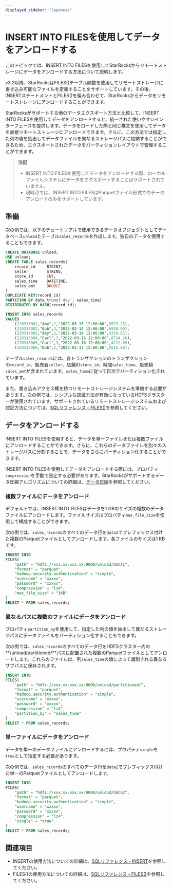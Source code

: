 ```yaml
---
displayed_sidebar: "Japanese"
---
```


# INSERT INTO FILESを使用してデータをアンロードする

このトピックでは、INSERT INTO FILESを使用してStarRocksからリモートストレージにデータをアンロードする方法について説明します。

v3.2以降、StarRocksはFILES()テーブル関数を使用してリモートストレージに書き込み可能なファイルを定義することをサポートしています。その後、INSERTステートメントとFILES()を組み合わせて、StarRocksからデータをリモートストレージにアンロードすることができます。

StarRocksがサポートする他のデータエクスポート方法と比較して、INSERT INTO FILESを使用してデータをアンロードすると、統一された使いやすいインターフェースを提供します。データをロードした際と同じ構文を使用してデータを直接リモートストレージにアンロードできます。さらに、この方法では指定した列の値を抽出してデータファイルを異なるストレージパスに格納することができるため、エクスポートされたデータをパーティションレイアウトで管理することができます。

> **注記**
>
> - INSERT INTO FILESを使用してデータをアンロードする際、ローカルファイルシステムにデータをエクスポートすることはサポートされていません。
> - 現時点では、INSERT INTO FILESはParquetファイル形式でのデータアンロードのみをサポートしています。

## 準備

次の例では、以下のチュートリアルで使用できるデータオブジェクトとしてデータベース`unload`とテーブル`sales_records`を作成します。独自のデータを使用することもできます。

```SQL
CREATE DATABASE unload;
USE unload;
CREATE TABLE sales_records(
    record_id     BIGINT,
    seller        STRING,
    store_id      INT,
    sales_time    DATETIME,
    sales_amt     DOUBLE
)
DUPLICATE KEY(record_id)
PARTITION BY date_trunc('day', sales_time)
DISTRIBUTED BY HASH(record_id);

INSERT INTO sales_records
VALUES
    (220313001,"Amy",1,"2022-03-13 12:00:00",8573.25),
    (220314002,"Bob",2,"2022-03-14 12:00:00",6948.99),
    (220314003,"Amy",1,"2022-03-14 12:00:00",4319.01),
    (220315004,"Carl",3,"2022-03-15 12:00:00",8734.26),
    (220316005,"Carl",3,"2022-03-16 12:00:00",4212.69),
    (220317006,"Bob",2,"2022-03-17 12:00:00",9515.88);
```

テーブル`sales_records`には、各トランザクションのトランザクションID`record_id`、販売者`seller`、店舗ID`store_id`、時間`sales_time`、販売額`sales_amt`が含まれています。`sales_time`に従って日次でパーティション化されています。

また、書き込みアクセス権を持つリモートストレージシステムを準備する必要があります。次の例では、シンプルな認証方法が有効になっているHDFSクラスターが使用されています。サポートされているリモートストレージシステムおよび認証方法については、[SQLリファレンス - FILES()](../sql-reference/sql-functions/table-functions/files.md)を参照してください。

## データをアンロードする

INSERT INTO FILESを使用すると、データを単一ファイルまたは複数ファイルにアンロードすることができます。さらに、これらのデータファイルを別々のストレージパスに分割することで、データをさらにパーティション化することができます。

INSERT INTO FILESを使用してデータをアンロードする際には、プロパティ`compression`を手動で設定する必要があります。StarRocksがサポートするデータ圧縮アルゴリズムについての詳細は、[データ圧縮](../table_design/data_compression.md)を参照してください。

### 複数ファイルにデータをアンロード

デフォルトでは、INSERT INTO FILESはデータを1 GBのサイズの複数のデータファイルにアンロードします。ファイルサイズはプロパティ`max_file_size`を使用して構成することができます。

次の例では、`sales_records`のすべてのデータ行を`data1`でプレフィックス付けた複数のParquetファイルとしてアンロードします。各ファイルのサイズは1 KBです。

```SQL
INSERT INTO 
FILES(
    "path" = "hdfs://xxx.xx.xxx.xx:9000/unload/data1",
    "format" = "parquet",
    "hadoop.security.authentication" = "simple",
    "username" = "xxxxx",
    "password" = "xxxxx",
    "compression" = "lz4",
    "max_file_size" = "1KB"
)
SELECT * FROM sales_records;
```

### 異なるパスに複数のファイルにデータをアンロード

プロパティ`partition_by`を使用して、指定した列の値を抽出して異なるストレージパスにデータファイルをパーティション化することもできます。

次の例では、`sales_records`のすべてのデータ行をHDFSクラスター内の**/unload/partitioned/**パスに配置された複数のParquetファイルとしてアンロードします。これらのファイルは、列`sales_time`の値によって識別される異なるサブパスに保存されます。

```SQL
INSERT INTO 
FILES(
    "path" = "hdfs://xxx.xx.xxx.xx:9000/unload/partitioned/",
    "format" = "parquet",
    "hadoop.security.authentication" = "simple",
    "username" = "xxxxx",
    "password" = "xxxxx",
    "compression" = "lz4",
    "partition_by" = "sales_time"
)
SELECT * FROM sales_records;
```

### 単一ファイルにデータをアンロード

データを単一のデータファイルにアンロードするには、プロパティ`single`を`true`として指定する必要があります。

次の例では、`sales_records`のすべてのデータ行を`data2`でプレフィックス付けた単一のParquetファイルとしてアンロードします。

```SQL
INSERT INTO 
FILES(
    "path" = "hdfs://xxx.xx.xxx.xx:9000/unload/data2",
    "format" = "parquet",
    "hadoop.security.authentication" = "simple",
    "username" = "xxxxx",
    "password" = "xxxxx",
    "compression" = "lz4",
    "single" = "true"
)
SELECT * FROM sales_records;
```

## 関連項目

- INSERTの使用方法についての詳細は、[SQLリファレンス - INSERT](../sql-reference/sql-statements/data-manipulation/INSERT.md)を参照してください。
- FILES()の使用方法についての詳細は、[SQLリファレンス - FILES()](../sql-reference/sql-functions/table-functions/files.md)を参照してください。